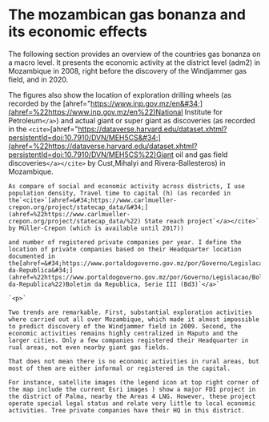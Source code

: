 <h1>The mozambican gas bonanza and its economic effects</h1>

 The following section provides an overview of the countries gas bonanza on a macro level. It presents the economic activity at the district level (adm2) in Mozambique in 2008, right before the discovery of the Windjammer gas field, and in 2020.

  The figures also show the location of exploration drilling wheels (as recorded by the  [ahref=&#34;https://www.inp.gov.mz/en&#34;](ahref=%22https://www.inp.gov.mz/en%22)National Institute for Petroleum`</a>`) and actual giant or super giant as discoveries (as recorded in the `<cite>`[ahref=&#34;https://dataverse.harvard.edu/dataset.xhtml?persistentId=doi:10.7910/DVN/MEH5CS&#34;](ahref=%22https://dataverse.harvard.edu/dataset.xhtml?persistentId=doi:10.7910/DVN/MEH5CS%22)Giant oil and gas field discoveries`</a></cite>` by Cust,Mihalyi and Rivera-Ballesteros) in Mozambique.

    As compare of social and economic activity across districts, I use population density, Travel time to capital (h) (as recorded in the`<cite>`[ahref=&#34;https://www.carlmueller-crepon.org/project/statecap_data/&#34;](ahref=%22https://www.carlmueller-crepon.org/project/statecap_data/%22) State reach project`</a></cite>` by Müller-Crepon (which is available until 2017))

    and number of registered private companies per year. I define the location of private companies based on their Headquarter location documented in the[ahref=&#34;https://www.portaldogoverno.gov.mz/por/Governo/Legislacao/Boletins-da-Republica&#34;](ahref=%22https://www.portaldogoverno.gov.mz/por/Governo/Legislacao/Boletins-da-Republica%22)Boletim da Republica, Serie III (Bd3)`</a>`

    `<p>`

    Two trends are remarkable. First, substantial exploration activities where carried out all over Mozambique, which made it almost impossible to predict discovery of the Windjammer field in 2009. Second, the economic activities remains highly centralized in Maputo and the larger cities. Only a few companies registered their Headquarter in rual areas, not even nearby giant gas fields.

    That does not mean there is no economic activities in rural areas, but most of them are either informal or registered in the capital.

    For instance, satellite images (the legend icon at top right corner of the map include the current Esri images ) show a major FDI project in the district of Palma, nearby the Areas 4 LNG. However, these project operate special legal status and relate very little to local economic activities. Tree private companies have their HQ in this district.
